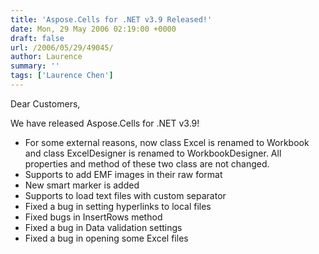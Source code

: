 ```yaml
---
title: 'Aspose.Cells for .NET v3.9 Released!'
date: Mon, 29 May 2006 02:19:00 +0000
draft: false
url: /2006/05/29/49045/
author: Laurence
summary: ''
tags: ['Laurence Chen']
---
```


Dear Customers,

We have released Aspose.Cells for .NET v3.9!

*   For some external reasons, now class Excel is renamed to Workbook and class ExcelDesigner is renamed to WorkbookDesigner. All properties and method of these two class are not changed.
*   Supports to add EMF images in their raw format
*   New smart marker is added
*   Supports to load text files with custom separator
*   Fixed a bug in setting hyperlinks to local files
*   Fixed bugs in InsertRows method
*   Fixed a bug in Data validation settings
*   Fixed a bug in opening some Excel files







